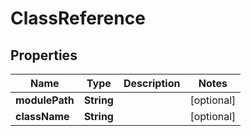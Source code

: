 # ClassReference

## Properties
Name | Type | Description | Notes
------------ | ------------- | ------------- | -------------
**modulePath** | **String** |  |  [optional]
**className** | **String** |  |  [optional]
